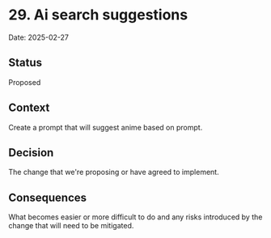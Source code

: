 # 29. Ai search suggestions

Date: 2025-02-27

## Status

Proposed

## Context

Create a prompt that will suggest anime based on prompt.

## Decision

The change that we're proposing or have agreed to implement.

## Consequences

What becomes easier or more difficult to do and any risks introduced by the change that will need to be mitigated.
